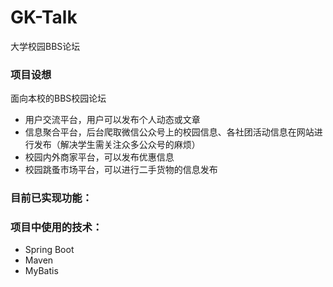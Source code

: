 # GK-Talk
大学校园BBS论坛

### 项目设想
面向本校的BBS校园论坛
* 用户交流平台，用户可以发布个人动态或文章
* 信息聚合平台，后台爬取微信公众号上的校园信息、各社团活动信息在网站进行发布（解决学生需关注众多公众号的麻烦）
* 校园内外商家平台，可以发布优惠信息
* 校园跳蚤市场平台，可以进行二手货物的信息发布

### 目前已实现功能：

### 项目中使用的技术：
* Spring Boot
* Maven
* MyBatis
